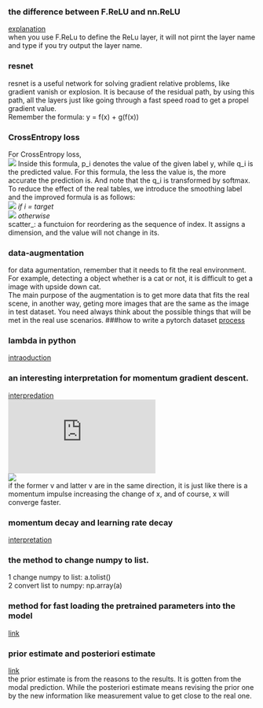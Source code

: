 ### the difference between F.ReLU and nn.ReLU
[explanation](https://blog.csdn.net/Caesar6666/article/details/108035105)   
when you use F.ReLu to define the ReLu layer, it will not pirnt the layer name and type if you try output the layer name. 
### resnet
resnet is a useful network for solving gradient relative problems, like gradient vanish or explosion. 
It is because of the residual path, by using this path, all the layers just like going through a fast speed road to get a propel gradient value.  
Remember the formula: y = f(x) + g(f(x))
### CrossEntropy loss
For CrossEntropy loss,   
![](http://latex.codecogs.com/svg.latex?l=\sum_{i}{p_{i}\log{q_{i}}}) 
Inside this formula, p_i denotes the value of the given label y, while q_i is the predicted value. For this formula, the less the value is, the more accurate the prediction is.   And note that the q_i is transformed by softmax.
  To  reduce the effect of the real tables, we introduce the smoothing label and the improved formula is as follows:  
    ![](http://latex.codecogs.com/svg.latex?y_{i}=1-\alpha)  *if i = target*    
    ![](http://latex.codecogs.com/svg.latex?y_{i}^{'}=\frac{\alpha}{K})       *otherwise*    
    scatter_: a functuion for reordering as the sequence of index. It assigns a dimension, and the value will not change in its.
### data-augmentation
for data agumentation, remember that it needs to fit the real environment. For example,  detecting a object whether is a cat or not, it is difficult to get a image with upside down cat.   
  The main purpose of the augmentation is to get more data that fits the real scene, in another way, geting more images that are the same as the image in test dataset. You need always think about the possible things that will be met in the real use scenarios.
 ###how to write a pytorch dataset
 [process](https://zhuanlan.zhihu.com/p/35698470)
 ### lambda in python
 [intraoduction](https://blog.csdn.net/zjuxsl/article/details/79437563)
### an interesting interpretation for momentum gradient descent.
[interpredation](https://www.zhihu.com/question/24529483)  
  ![](http://latex.codecogs.com/svg.latex?x=x+v )  
    ![](http://latex.codecogs.com/svg.latex?v=\beta*v-\alpha*dx)   
      if the former v and latter v are in the same direction,  it is just like there is a momentum impulse increasing the change of x, and of course, x will converge faster.
### momentum decay and learning rate decay
[interpretation](https://blog.csdn.net/program_developer/article/details/80867468)
### the method to change  numpy to list.
1 change numpy to list: a.tolist()  
  2 convert list to numpy: np.array(a)
###  method for fast loading the pretrained parameters into the model
[link](https://blog.csdn.net/t20134297/article/details/103885879)
### prior estimate and posteriori estimate
[link](https://blog.csdn.net/qq_17478541/article/details/78354648)  
  the prior estimate is from the reasons to the results. It is gotten from the modal prediction. While the posteriori
  estimate means revising the prior one by the new information like measurement value to get close to the real one.

